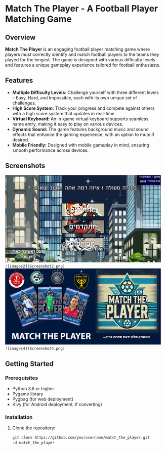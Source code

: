 # Match The Player - A Football Player Matching Game

## Overview
**Match The Player** is an engaging football player matching game where players must correctly identify and match football players to the teams they played for the longest. The game is designed with various difficulty levels and features a unique gameplay experience tailored for football enthusiasts.

## Features
- **Multiple Difficulty Levels:** Challenge yourself with three different levels – Easy, Hard, and Impossible, each with its own unique set of challenges.
- **High Score System:** Track your progress and compete against others with a high score system that updates in real-time.
- **Virtual Keyboard:** An in-game virtual keyboard supports seamless name entry, making it easy to play on various devices.
- **Dynamic Sound:** The game features background music and sound effects that enhance the gaming experience, with an option to mute if desired.
- **Mobile Friendly:** Designed with mobile gameplay in mind, ensuring smooth performance across devices.

## Screenshots
![images1](Screenshot1.png)`` 
![images2](Screenshot2.png)`` 
![images3](Screenshot3.png)`` 
![images4](Screenshot4.png)``
## Getting Started

### Prerequisites
- Python 3.8 or higher
- Pygame library
- Pygbag (for web deployment)
- Kivy (for Android deployment, if converting)

### Installation

1. Clone the repository:
   ```bash
   git clone https://github.com/yourusername/match_the_player.git
   cd match_the_player
